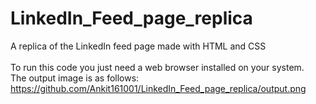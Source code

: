 # LinkedIn_Feed_page_replica
A replica of the LinkedIn feed page made with HTML and CSS
<br>
<br>
To run this code you just need a web browser installed on your system.
<br>
The output image is as follows:
<br>
https://github.com/Ankit161001/LinkedIn_Feed_page_replica/output.png
